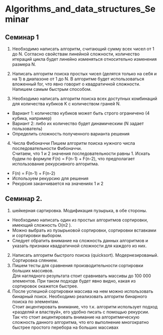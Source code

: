 # Algorithms_and_data_structures_Seminar

## Семинар 1
1. Необходимо написать алгоритм, считающий сумму всех чисел
от 1 до N. Согласно свойствам линейной сложности,
количество итераций цикла будет линейно изменяться
относительно изменения размера N.

2. Написать алгоритм поиска простых чисел (делятся только на себя и на 1)
в диапазоне от 1 до N. В алгоритме будет использоваться вложенный for,
что явно говорит о квадратичной сложности. Напишем самым быстрым способом.

3. Необходимо написать алгоритм поиска всех доступных комбинаций для
количества кубиков K с количеством граней N.
* Вариант 1: количество кубиков может быть строго ограничено (4
кубика, например)  
* Вариант 2: либо их количество будет динамическим (N задает
пользователь)  
* Определить сложность полученного варианта решения

4. Числа Фибоначчи
Пишем алгоритм поиска нужного числа последовательности
Фибоначчи.  
Считаем, что 1 и 2 значения последовательности равны 1. Искать будем
по формуле F(n) = F(n-1) + F(n-2), что предполагает использование
рекурсивного
алгоритма.  
* F(n) = F(n-1) + F(n-2)
* Используем рекурсию для решения
* Рекурсия заканчивается на значениях 1 и 2

## Семинар 2.

1. шейкерная сартировка. Модификация пузырька, в обе стороны.
* Необходимо написать один из простых алгоритмов сортировки,
имеющий сложность O(n2
).
* Можно выбрать из пузырьковой сортировки, сортировки вставками и
сортировки выбором.
* Следует обратить внимание на сложность данных алгоритмов и
указать признаки квадратичной сложности для каждого из них.

2. Написать алгоритм быстрого поиска (quicksort). Модернезированый. Сортировка слянием.
3. Пишем тесты для сравнения производительности сортировки больших
массивов.  
Для наглядного результата стоит сравнивать массивы до 100 000 элементов.
При таком подходе будет явно видно, какая из сортировок окажется быстрее.
4. После успешной сортировки массива на нем можно использовать бинарный
поиск. Необходимо реализовать алгоритм бинарного поиска по
элементам.  
Стоит акцентировать внимание, что т.к. алгоритм использует подход
«разделяй и властвуй», его удобно писать с помощью рекурсии.  
Так что стоит акцентировать внимание на алгоритмическую сложность
данного алгоритма, что его выполнение многократно быстрее простого
перебора на больших массивах

